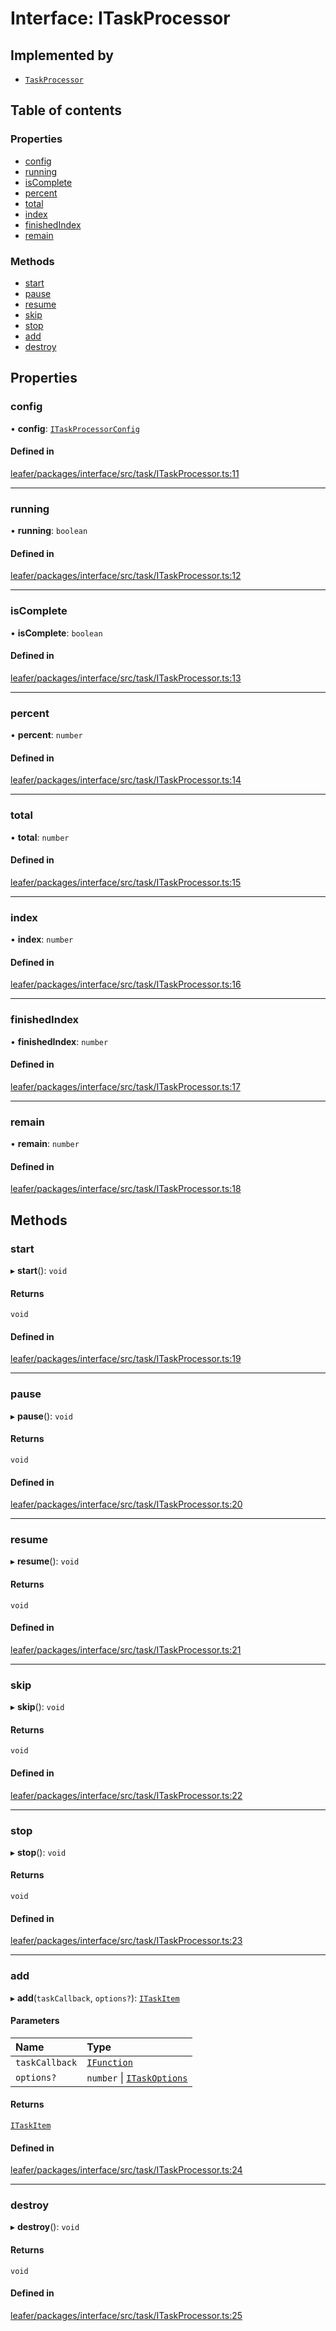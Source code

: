 # Interface: ITaskProcessor

## Implemented by

- [`TaskProcessor`](../classes/TaskProcessor.md)

## Table of contents

### Properties

- [config](ITaskProcessor.md#config)
- [running](ITaskProcessor.md#running)
- [isComplete](ITaskProcessor.md#iscomplete)
- [percent](ITaskProcessor.md#percent)
- [total](ITaskProcessor.md#total)
- [index](ITaskProcessor.md#index)
- [finishedIndex](ITaskProcessor.md#finishedindex)
- [remain](ITaskProcessor.md#remain)

### Methods

- [start](ITaskProcessor.md#start)
- [pause](ITaskProcessor.md#pause)
- [resume](ITaskProcessor.md#resume)
- [skip](ITaskProcessor.md#skip)
- [stop](ITaskProcessor.md#stop)
- [add](ITaskProcessor.md#add)
- [destroy](ITaskProcessor.md#destroy)

## Properties

### config

• **config**: [`ITaskProcessorConfig`](ITaskProcessorConfig.md)

#### Defined in

[leafer/packages/interface/src/task/ITaskProcessor.ts:11](https://github.com/leaferjs/leafer/blob/8db572e/packages/interface/src/task/ITaskProcessor.ts#L11)

___

### running

• **running**: `boolean`

#### Defined in

[leafer/packages/interface/src/task/ITaskProcessor.ts:12](https://github.com/leaferjs/leafer/blob/8db572e/packages/interface/src/task/ITaskProcessor.ts#L12)

___

### isComplete

• **isComplete**: `boolean`

#### Defined in

[leafer/packages/interface/src/task/ITaskProcessor.ts:13](https://github.com/leaferjs/leafer/blob/8db572e/packages/interface/src/task/ITaskProcessor.ts#L13)

___

### percent

• **percent**: `number`

#### Defined in

[leafer/packages/interface/src/task/ITaskProcessor.ts:14](https://github.com/leaferjs/leafer/blob/8db572e/packages/interface/src/task/ITaskProcessor.ts#L14)

___

### total

• **total**: `number`

#### Defined in

[leafer/packages/interface/src/task/ITaskProcessor.ts:15](https://github.com/leaferjs/leafer/blob/8db572e/packages/interface/src/task/ITaskProcessor.ts#L15)

___

### index

• **index**: `number`

#### Defined in

[leafer/packages/interface/src/task/ITaskProcessor.ts:16](https://github.com/leaferjs/leafer/blob/8db572e/packages/interface/src/task/ITaskProcessor.ts#L16)

___

### finishedIndex

• **finishedIndex**: `number`

#### Defined in

[leafer/packages/interface/src/task/ITaskProcessor.ts:17](https://github.com/leaferjs/leafer/blob/8db572e/packages/interface/src/task/ITaskProcessor.ts#L17)

___

### remain

• **remain**: `number`

#### Defined in

[leafer/packages/interface/src/task/ITaskProcessor.ts:18](https://github.com/leaferjs/leafer/blob/8db572e/packages/interface/src/task/ITaskProcessor.ts#L18)

## Methods

### start

▸ **start**(): `void`

#### Returns

`void`

#### Defined in

[leafer/packages/interface/src/task/ITaskProcessor.ts:19](https://github.com/leaferjs/leafer/blob/8db572e/packages/interface/src/task/ITaskProcessor.ts#L19)

___

### pause

▸ **pause**(): `void`

#### Returns

`void`

#### Defined in

[leafer/packages/interface/src/task/ITaskProcessor.ts:20](https://github.com/leaferjs/leafer/blob/8db572e/packages/interface/src/task/ITaskProcessor.ts#L20)

___

### resume

▸ **resume**(): `void`

#### Returns

`void`

#### Defined in

[leafer/packages/interface/src/task/ITaskProcessor.ts:21](https://github.com/leaferjs/leafer/blob/8db572e/packages/interface/src/task/ITaskProcessor.ts#L21)

___

### skip

▸ **skip**(): `void`

#### Returns

`void`

#### Defined in

[leafer/packages/interface/src/task/ITaskProcessor.ts:22](https://github.com/leaferjs/leafer/blob/8db572e/packages/interface/src/task/ITaskProcessor.ts#L22)

___

### stop

▸ **stop**(): `void`

#### Returns

`void`

#### Defined in

[leafer/packages/interface/src/task/ITaskProcessor.ts:23](https://github.com/leaferjs/leafer/blob/8db572e/packages/interface/src/task/ITaskProcessor.ts#L23)

___

### add

▸ **add**(`taskCallback`, `options?`): [`ITaskItem`](ITaskItem.md)

#### Parameters

| Name | Type |
| :------ | :------ |
| `taskCallback` | [`IFunction`](IFunction.md) |
| `options?` | `number` \| [`ITaskOptions`](ITaskOptions.md) |

#### Returns

[`ITaskItem`](ITaskItem.md)

#### Defined in

[leafer/packages/interface/src/task/ITaskProcessor.ts:24](https://github.com/leaferjs/leafer/blob/8db572e/packages/interface/src/task/ITaskProcessor.ts#L24)

___

### destroy

▸ **destroy**(): `void`

#### Returns

`void`

#### Defined in

[leafer/packages/interface/src/task/ITaskProcessor.ts:25](https://github.com/leaferjs/leafer/blob/8db572e/packages/interface/src/task/ITaskProcessor.ts#L25)
